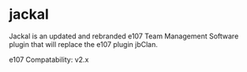 jackal
======

Jackal is an updated and rebranded e107 Team Management Software plugin that will replace the e107 plugin jbClan.

e107 Compatability: v2.x